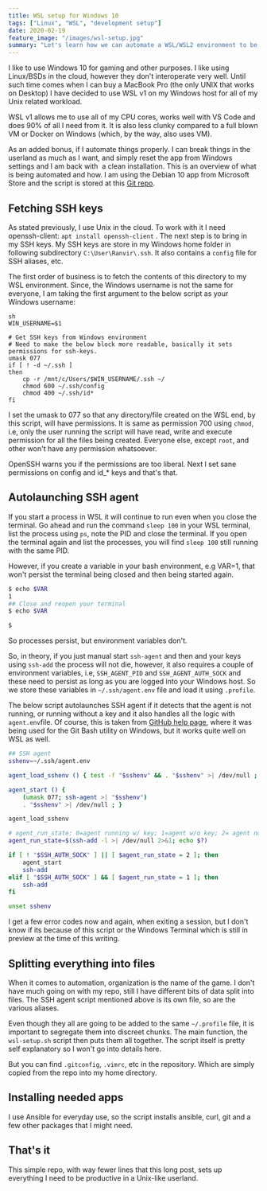 ```yaml
---
title: WSL setup for Windows 10
tags: ["Linux", "WSL", "development setup"]
date: 2020-02-19
feature_image: "/images/wsl-setup.jpg"
summary: "Let's learn how we can automate a WSL/WSL2 environment to be setup exactly the way we want it to be. This way if you break your WSL2 installation you can easily reproduce the exact setup within minutes!"
---
```


I like to use Windows 10 for gaming and other purposes. I like using Linux/BSDs
in the cloud, however they don't interoperate very well. Until such time comes
when I can buy a MacBook Pro (the only UNIX that works on Desktop) I have
decided to use WSL v1 on my Windows host for all of my Unix related workload.

WSL v1 allows me to use all of my CPU cores, works well with VS Code and does
90% of all I need from it. It is also less clunky compared to a full blown VM or
Docker on Windows (which, by the way, also uses VM).

As an added bonus, if I automate things properly. I can break things in the
userland as much as I want, and simply reset the app from Windows settings and I
am back with  a clean installation. This is an overview of what is being
automated and how. I am using the Debian 10 app from Microsoft Store and the
script is stored at this [Git repo](https://github.com/sranvir/wsl-setup).

## Fetching SSH keys
As stated previously, I use Unix in the cloud. To work with it I need
openssh-client: `apt install openssh-client` . The next step is to bring in my
SSH keys. My SSH keys are store in my Windows home folder in following
subdirectory `C:\User\Ranvir\.ssh`. It also contains a `config` file for SSH
aliases, etc.

The first order of business is to fetch the contents of this directory to my WSL
environment. Since, the Windows username is not the same for everyone, I am
taking the first argument to the below script as your Windows username:

```
sh
WIN_USERNAME=$1

# Get SSH keys from Windows environment
# Need to make the below block more readable, basically it sets permissions for ssh-keys. 
umask 077
if [ ! -d ~/.ssh ]
then
    cp -r /mnt/c/Users/$WIN_USERNAME/.ssh ~/
    chmod 600 ~/.ssh/config
    chmod 400 ~/.ssh/id*
fi
```

I set the umask to 077 so that any directory/file created on the WSL end, by
this script, will have permissions. It is same as permission 700 using `chmod`,
i.e, only the user running the script will have read, write and execute
permission for all the files being created. Everyone else, except `root`, and
other won't have any permission whatsoever.

OpenSSH warns you if the permissions are too liberal. Next I set sane
permissions on config and id_* keys and that's that.

## Autolaunching SSH agent
If you start a process in WSL it will continue to run even when you close the
terminal. Go ahead and run the command `sleep 100` in your WSL terminal, list
the process using `ps`, note the PID and close the terminal. If you open the
terminal again and list the processes, you will find `sleep 100` still running
with the same PID.

However, if you create a variable in your bash environment, e.g VAR=1, that
won't persist the terminal being closed and then being started again.

```sh
$ echo $VAR
1
## Close and reopen your terminal
$ echo $VAR

$
```

So processes persist, but environment variables don't.

So, in theory, if you just manual start `ssh-agent` and then and your keys using
`ssh-add` the process will not die, however, it also requires a couple of
environment variables, i.e, `SSH_AGENT_PID` and `SSH_AGENT_AUTH_SOCK` and these
need to persist as long as you are logged into your Windows host. So we store
these variables in `~/.ssh/agent.env` file and load it using `.profile`.

The below script autolaunches SSH agent if it detects that the agent is not
running, or running without a key and it also handles all the logic with
`agent.env`file. Of course, this is taken from [GitHub help
page](https://help.github.com/en/github/authenticating-to-github/working-with-ssh-key-passphrases#auto-launching-ssh-agent-on-git-for-windows),
where it was being used for the Git Bash utility on Windows, but it works quite
well on WSL as well.

```sh
## SSH agent
sshenv=~/.ssh/agent.env

agent_load_sshenv () { test -f "$sshenv" && . "$sshenv" >| /dev/null ; }

agent_start () {
    (umask 077; ssh-agent >| "$sshenv")
    . "$sshenv" >| /dev/null ; }

agent_load_sshenv

# agent_run_state: 0=agent running w/ key; 1=agent w/o key; 2= agent not running
agent_run_state=$(ssh-add -l >| /dev/null 2>&1; echo $?)

if [ ! "$SSH_AUTH_SOCK" ] || [ $agent_run_state = 2 ]; then
    agent_start
    ssh-add
elif [ "$SSH_AUTH_SOCK" ] && [ $agent_run_state = 1 ]; then
    ssh-add
fi

unset sshenv
```
I get a few error codes now and again, when exiting a session, but I don't know
if its because of this script or the Windows Terminal which is still in preview
at the time of this writing.

## Splitting everything into files
When it comes to automation, organization is the name of the game. I don't have
much going on with my repo, still I have different bits of data split into
files. The SSH agent script mentioned above is its own file, so are the various
aliases.

Even though they all are going to be added to the same `~/.profile` file, it is
important to segregate them into discreet chunks. The main function, the
`wsl-setup.sh` script then puts them all together. The script itself is pretty
self explanatory so I won't go into details here.

But you can find `.gitconfig`, `.vimrc`, etc in the repository. Which are simply
copied from the repo into my home directory.

## Installing needed apps
I use Ansible for everyday use, so the script installs ansible, curl, git and a
few other packages that I might need.

## That's it
This simple repo, with way fewer lines that this long post, sets up everything I
need to be productive in a Unix-like userland.
